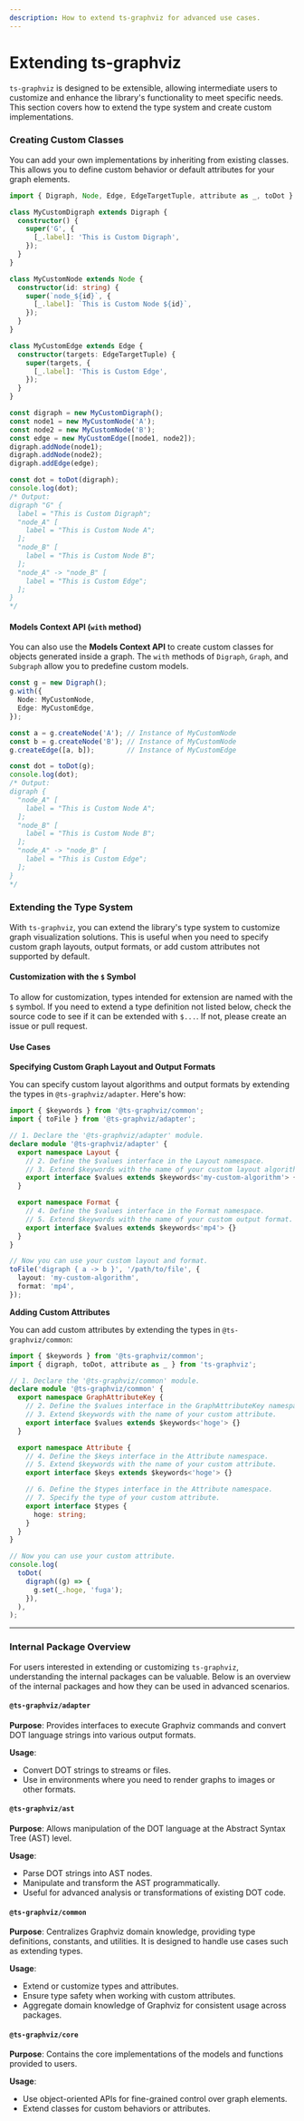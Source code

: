 ```yaml
---
description: How to extend ts-graphviz for advanced use cases.
---
```


# Extending ts-graphviz

`ts-graphviz` is designed to be extensible, allowing intermediate users to customize and enhance the library's functionality to meet specific needs. This section covers how to extend the type system and create custom implementations.

### Creating Custom Classes

You can add your own implementations by inheriting from existing classes. This allows you to define custom behavior or default attributes for your graph elements.

```typescript
import { Digraph, Node, Edge, EdgeTargetTuple, attribute as _, toDot } from 'ts-graphviz';

class MyCustomDigraph extends Digraph {
  constructor() {
    super('G', {
      [_.label]: 'This is Custom Digraph',
    });
  }
}

class MyCustomNode extends Node {
  constructor(id: string) {
    super(`node_${id}`, {
      [_.label]: `This is Custom Node ${id}`,
    });
  }
}

class MyCustomEdge extends Edge {
  constructor(targets: EdgeTargetTuple) {
    super(targets, {
      [_.label]: 'This is Custom Edge',
    });
  }
}

const digraph = new MyCustomDigraph();
const node1 = new MyCustomNode('A');
const node2 = new MyCustomNode('B');
const edge = new MyCustomEdge([node1, node2]);
digraph.addNode(node1);
digraph.addNode(node2);
digraph.addEdge(edge);

const dot = toDot(digraph);
console.log(dot);
/* Output:
digraph "G" {
  label = "This is Custom Digraph";
  "node_A" [
    label = "This is Custom Node A";
  ];
  "node_B" [
    label = "This is Custom Node B";
  ];
  "node_A" -> "node_B" [
    label = "This is Custom Edge";
  ];
}
*/
```

#### Models Context API (`with` method)

You can also use the **Models Context API** to create custom classes for objects generated inside a graph. The `with` methods of `Digraph`, `Graph`, and `Subgraph` allow you to predefine custom models.

```typescript
const g = new Digraph();
g.with({
  Node: MyCustomNode,
  Edge: MyCustomEdge,
});

const a = g.createNode('A'); // Instance of MyCustomNode
const b = g.createNode('B'); // Instance of MyCustomNode
g.createEdge([a, b]);        // Instance of MyCustomEdge

const dot = toDot(g);
console.log(dot);
/* Output:
digraph {
  "node_A" [
    label = "This is Custom Node A";
  ];
  "node_B" [
    label = "This is Custom Node B";
  ];
  "node_A" -> "node_B" [
    label = "This is Custom Edge";
  ];
}
*/
```

### Extending the Type System

With `ts-graphviz`, you can extend the library's type system to customize graph visualization solutions. This is useful when you need to specify custom graph layouts, output formats, or add custom attributes not supported by default.

#### Customization with the `$` Symbol

To allow for customization, types intended for extension are named with the `$` symbol. If you need to extend a type definition not listed below, check the source code to see if it can be extended with `$...`. If not, please create an issue or pull request.

#### Use Cases

**Specifying Custom Graph Layout and Output Formats**

You can specify custom layout algorithms and output formats by extending the types in `@ts-graphviz/adapter`. Here's how:

```typescript
import { $keywords } from '@ts-graphviz/common';
import { toFile } from '@ts-graphviz/adapter';

// 1. Declare the '@ts-graphviz/adapter' module.
declare module '@ts-graphviz/adapter' {
  export namespace Layout {
    // 2. Define the $values interface in the Layout namespace.
    // 3. Extend $keywords with the name of your custom layout algorithm.
    export interface $values extends $keywords<'my-custom-algorithm'> {}
  }

  export namespace Format {
    // 4. Define the $values interface in the Format namespace.
    // 5. Extend $keywords with the name of your custom output format.
    export interface $values extends $keywords<'mp4'> {}
  }
}

// Now you can use your custom layout and format.
toFile('digraph { a -> b }', '/path/to/file', {
  layout: 'my-custom-algorithm',
  format: 'mp4',
});
```

**Adding Custom Attributes**

You can add custom attributes by extending the types in `@ts-graphviz/common`:

```typescript
import { $keywords } from '@ts-graphviz/common';
import { digraph, toDot, attribute as _ } from 'ts-graphviz';

// 1. Declare the '@ts-graphviz/common' module.
declare module '@ts-graphviz/common' {
  export namespace GraphAttributeKey {
    // 2. Define the $values interface in the GraphAttributeKey namespace.
    // 3. Extend $keywords with the name of your custom attribute.
    export interface $values extends $keywords<'hoge'> {}
  }

  export namespace Attribute {
    // 4. Define the $keys interface in the Attribute namespace.
    // 5. Extend $keywords with the name of your custom attribute.
    export interface $keys extends $keywords<'hoge'> {}

    // 6. Define the $types interface in the Attribute namespace.
    // 7. Specify the type of your custom attribute.
    export interface $types {
      hoge: string;
    }
  }
}

// Now you can use your custom attribute.
console.log(
  toDot(
    digraph((g) => {
      g.set(_.hoge, 'fuga');
    }),
  ),
);
```

***

### Internal Package Overview

For users interested in extending or customizing `ts-graphviz`, understanding the internal packages can be valuable. Below is an overview of the internal packages and how they can be used in advanced scenarios.

#### `@ts-graphviz/adapter`

**Purpose**: Provides interfaces to execute Graphviz commands and convert DOT language strings into various output formats.

**Usage**:

* Convert DOT strings to streams or files.
* Use in environments where you need to render graphs to images or other formats.

#### `@ts-graphviz/ast`

**Purpose**: Allows manipulation of the DOT language at the Abstract Syntax Tree (AST) level.

**Usage**:

* Parse DOT strings into AST nodes.
* Manipulate and transform the AST programmatically.
* Useful for advanced analysis or transformations of existing DOT code.

#### `@ts-graphviz/common`

**Purpose**: Centralizes Graphviz domain knowledge, providing type definitions, constants, and utilities. It is designed to handle use cases such as extending types.

**Usage**:

* Extend or customize types and attributes.
* Ensure type safety when working with custom attributes.
* Aggregate domain knowledge of Graphviz for consistent usage across packages.

#### `@ts-graphviz/core`

**Purpose**: Contains the core implementations of the models and functions provided to users.

**Usage**:

* Use object-oriented APIs for fine-grained control over graph elements.
* Extend classes for custom behaviors or attributes.
